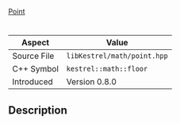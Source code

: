[Point](index.md)
# 
| Aspect | Value |
| --- | --- |
| Source File | `libKestrel/math/point.hpp` |
| C++ Symbol | `kestrel::math::floor` |
| Introduced | Version 0.8.0 |
## Description

